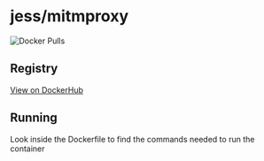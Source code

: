 # jess/mitmproxy

![Docker Pulls](https://img.shields.io/docker/pulls/jess/mitmproxy)



## Registry

[View on DockerHub](https://hub.docker.com/r/jess/mitmproxy)

## Running

Look inside the Dockerfile to find the commands needed to run the container
